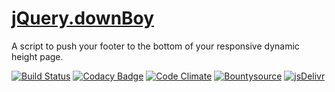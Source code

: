 # [jQuery.downBoy](https://github.com/eustasy/jquery.downboy)

A script to push your footer to the bottom of your responsive dynamic height page.

[![Build Status](https://travis-ci.org/eustasy/vanilla.downBoy.svg?branch=master)](https://travis-ci.org/eustasy/vanilla.downBoy)
[![Codacy Badge](https://api.codacy.com/project/badge/Grade/f5ec05567b2c433ead6cda8cbf92d12e)](https://www.codacy.com/app/lewisgoddard/vanilla-downBoy?utm_source=github.com&amp;utm_medium=referral&amp;utm_content=eustasy/vanilla.downBoy&amp;utm_campaign=Badge_Grade)
[![Code Climate](https://codeclimate.com/github/eustasy/vanilla.downBoy/badges/gpa.svg)](https://codeclimate.com/github/eustasy/vanilla.downBoy)
[![Bountysource](https://www.bountysource.com/badge/tracker?tracker_id=20500273)](https://www.bountysource.com/teams/eustasy/issues?tracker_ids=20500273)
[![jsDelivr](https://data.jsdelivr.com/v1/package/gh/eustasy/vanilla.downBoy/badge?style=rounded)](https://www.jsdelivr.com/package/gh/eustasy/vanilla.downBoy)
